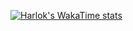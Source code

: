 [![Harlok's WakaTime stats](https://github-readme-stats.vercel.app/api/wakatime?eumateusvidal=ffflabs)](https://github.com/eumateusvidal/github-readme-stats)
